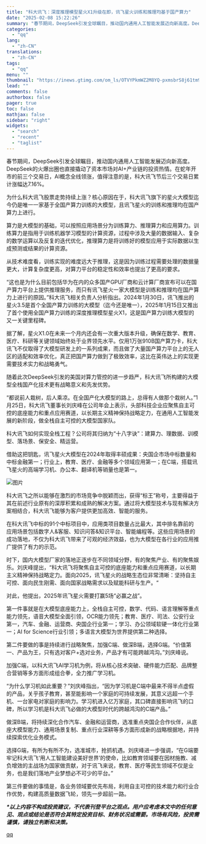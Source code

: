 ```yaml
---
title: "科大讯飞：深度推理模型星火X1升级在即，讯飞星火训练和推理均基于国产算力"
date: "2025-02-08 15:22:26"
summary: "春节期间，DeepSeek引发全球瞩目，推动国内通用人工智能发展迈向新高度。DeepSeek的火爆出..."
categories:
  - "qq"
lang:
  - "zh-CN"
translations:
  - "zh-CN"
tags:
  - "qq"
menu: ""
thumbnail: "https://inews.gtimg.com/om_ls/OTVYPkmWZ2M8YQ-pxmsbrS8j61tm9MXShFnrA2XmHyslgAA_640360/0"
lead: ""
comments: false
authorbox: false
pager: true
toc: false
mathjax: false
sidebar: "right"
widgets:
  - "search"
  - "recent"
  - "taglist"
---
```


春节期间，DeepSeek引发全球瞩目，推动国内通用人工智能发展迈向新高度。DeepSeek的火爆出圈也直接撬动了资本市场对AI+产业链的投资热情。在蛇年开市的前三个交易日，AI概念全线领涨，值得注意的是，科大讯飞节后三个交易日累计涨幅达7.16%。

为什么科大讯飞股票走势持续上涨？核心原因在于，科大讯飞旗下的星火大模型迄今仍是唯一一家基于全国产算力训练的大模型，且讯飞星火的训练和推理均在国产算力上进行。

算力是大模型的基础，可以按照应用场景分为训练算力、推理算力和应用算力。训练算力是指用于训练机器学习模型的计算资源，过程中涉及大量的数据输入、复杂的数学运算以及反复的迭代优化，推理算力是将训练好的模型应用于实际数据以生成预测或结果的计算资源。

从技术难度看，训练实现的难度远大于推理，这是因为训练过程需要处理的数据量更大，计算复杂度更高，对算力平台的稳定性和效率也提出了更高的要求。

“这也是为什么目前包括华为在内的众多国产GPU厂商和云计算厂商宣布可以在国产算力平台上提供推理服务，而只有讯飞星火一家大模型是训练和推理均在国产算力上进行的原因。”科大讯飞相关负责人分析指出。2024年1月30日，讯飞推出的星火3.5是首个全国产算力训练的大模型（迄今还是唯一），2025年1月15日又推出了首个使用全国产算力训练的深度推理模型星火X1，这是国产算力训练大模型的又一关键里程碑。

据了解，星火X1.0在未来一个月内还会有一次重大版本升级，确保在数学、教育、医疗、科研等关键领域始终处于业界领先水平。仅用1万张910B国产算力卡，科大讯飞不仅取得了大模型研发上的一系列成果，而且做了大量国产算力平台上的无人区的适配和效率优化，真正把国产算力做到了极致效率，这比在英伟达上的实现更需要技术实力和战略勇气。

随着此次DeepSeek引发的美国对算力管控的进一步趋严，科大讯飞所构建的大模型全栈国产化技术更有战略意义和先发优势。

“都说前人栽树，后人乘凉。在全国产化大模型的路上，总得有人做那个栽树人。”1月25日，科大讯飞董事长刘庆峰在公司年会上表示，头部科技企业应聚焦自主可控的底座能力和重点应用赛道，以长期主义精神保持战略定力，在通用人工智能发展的新阶段，做全栈自主可控的大模型国家队。

科大讯飞如何实现全栈工程？公司将其归纳为“十八字诀”：建算力、理数据、训模型、落场景、保安全、精运营。

借助这把钥匙，讯飞星火大模型在2024年取得丰硕成果：央国企市场中标数量和中标金融第一；行业上，教育、医疗、金融等多个领域应用第一；在C端，搭载讯飞星火的高端学习机、办公本、翻译机等销量也是第一。

![图片](https://inews.gtimg.com/om_bt/OQBOGrXHi6T7zortRnnD8Sg19ImL_DQ1PcVvrLZWX4QiMAA/641)

科大讯飞之所以能够在激烈的市场竞争中脱颖而出，获得“标王”称号，主要得益于其在前述行业原有的深厚积累和成熟的解决方案。通过将大模型技术与现有解决方案相结合，科大讯飞能够为客户提供更加高效、智能的服务。

在科大讯飞中标的91个中标项目中，应用类项目数量占比最大，其中排名靠前的应用场景包括数字人&客服、知识问答&知识平台、智能编程等。这些应用场景的成功落地，不仅为科大讯飞带来了可观的经济效益，也为大模型在各行业的应用推广提供了有力的示范。

时下，国内大模型厂家的落地正逐步在不同领域分野，有的聚焦产业、有的聚焦娱乐。刘庆峰提出，“科大讯飞将聚焦自主可控的底座能力和重点应用赛道，以长期主义精神保持战略定力。面向2025，讯飞星火的战略生态位非常清晰：坚持自主可控、面向民生刚需、面向国家战略需求以及赋能科研与生产。“

对此，他提出，2025年讯飞星火需要打赢5场“必赢之战”。

第一件事就是在大模型底座能力上，全栈自主可控，数学、代码、语言理解等重点能力领先，语音大模型全面引领，OCR能力领先；教育、医疗、司法、公安行业第一，汽车、金融、运营商、央国企行业第一；学习、办公领域软硬一体化行业第一；AI for Science行业引领；多语言大模型为世界提供第二种选择。

第二件要做的事是持续进行战略聚焦，加强C端、做深B端，选择G端。“价值第一、产品为王，只有选对客户+选对业务，产品才有可能跨越鸿沟。”刘庆峰说。

加强C端，以科大讯飞AI学习机为例，将从核心技术突破、硬件能力匹配、品牌整合营销等多方面形成组合拳，全力推广学习机。

“为什么学习机如此重要？”刘庆峰指出，“因为学习机是C端中最来不得半点虚假的产品，关乎孩子教育，甚至能影响一个家庭的可持续发展，其意义远超一个手机、一台家电对家庭的影响力。学习机进入亿万家庭，其口碑直接影响讯飞的口碑，所以学习机是科大讯飞必做的大模型时代的跨越鸿沟的C端产品。”

做深B端，将持续深化合作汽车、金融和运营商，选准重点央国企合作伙伴，从底座大模型能力、通用场景复制、重点行业深耕等多方面形成新的战略根据地，并持续探索优化业务模式。

选择G端，有所为有所不为，选准城市，抢抓机遇。刘庆峰进一步强调，“在G端要牢记科大讯飞‘用人工智能建设美好世界’的使命，比如教育领域要在因材施教、减负增效的主战场为国家做贡献，对于讯飞来说，教育、医疗等民生领域不仅是业务，也是我们落地产业梦想必不可少的平台。”

第三件要做的事情是，各业务领域要优先布局，利用自主可控的技术能力和行业合作优势，构建高质量数据飞轮，领先一步超前一路。

***\*以上内容不构成投资建议，不代表刊登平台之观点。用户应考虑本文中的任何意见、观点或结论是否符合其特定投资目标、财务状况或需要。市场有风险，投资需谨慎，请独立判断和决策。***

[qq](https://new.qq.com/rain/a/20250208A055U600)
